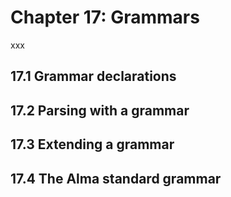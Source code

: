 # Chapter 17: Grammars

xxx

## 17.1 Grammar declarations

## 17.2 Parsing with a grammar

## 17.3 Extending a grammar

## 17.4 The Alma standard grammar

